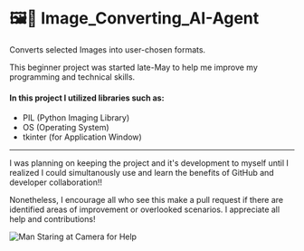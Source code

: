 <h1>🖼️🤖 Image_Converting_AI-Agent</h1> 

Converts selected Images into user-chosen formats.

This beginner project was started late-May to help me improve my programming and technical skills.

#### In this project I utilized libraries such as:
 - PIL (Python Imaging Library)
 - OS (Operating System)
 - tkinter (for Application Window)

<hr>

I was planning on keeping the project and it's development to myself until I realized I could simultanously use and learn the benefits of GitHub and developer collaboration!!

Nonetheless, I encourage all who see this make a pull request if there are identified areas of improvement or overlooked scenarios. I appreciate all help and contributions!

![Man Staring at Camera for Help](https://media3.giphy.com/media/v1.Y2lkPTc5MGI3NjExZTZsaml2aHo4OXlhanJjdWlwYmFrbWdscmFicHlrdXVlYml0aWdzZCZlcD12MV9pbnRlcm5hbF9naWZfYnlfaWQmY3Q9Zw/a5viI92PAF89q/giphy.gif)


